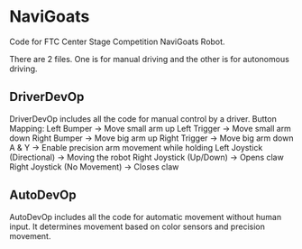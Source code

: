 # NaviGoats
Code for FTC Center Stage Competition NaviGoats Robot.

There are 2 files. One is for manual driving and the other is for autonomous driving.

## DriverDevOp

DriverDevOp includes all the code for manual control by a driver.
Button Mapping:
Left Bumper -> Move small arm up
Left Trigger -> Move small arm down
Right Bumper -> Move big arm up
Right Trigger -> Move big arm down
A & Y -> Enable precision arm movement while holding
Left Joystick (Directional) -> Moving the robot
Right Joystick (Up/Down) -> Opens claw
Right Joystick (No Movement) -> Closes claw


## AutoDevOp

AutoDevOp includes all the code for automatic movement without human input.
It determines movement based on color sensors and precision movement.

